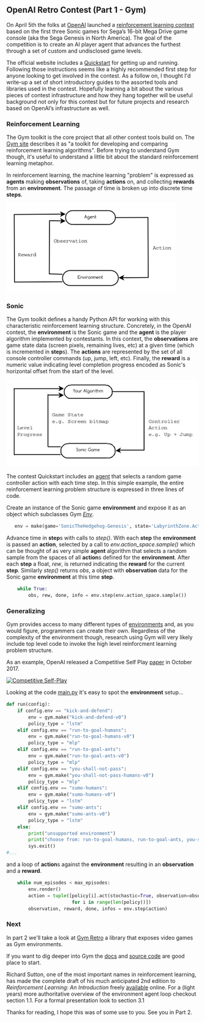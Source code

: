 ## OpenAI Retro Contest (Part 1 - Gym)

On April 5th the folks at [OpenAI](https://openai.com/) launched a [reinforcement learning contest](https://contest.openai.com/) based on the first three Sonic games for Sega’s 16-bit Mega Drive game console (aka the Sega Genesis in North America).
The goal of the competition is to create an AI player agent that advances the furthest through a set of custom and undisclosed game levels. 

The official website includes a [Quickstart](https://contest.openai.com/details) for getting up and running. Following those instructions seems like a highly recommended first step for anyone looking to get involved in the contest. As a follow on, I thought I'd write-up a set of short introductory guides to the assorted tools and libraries used in the contest. Hopefully learning a bit about the various pieces of contest infrastructure and how they hang together will be useful background not only for this contest but for future projects and research based on OpenAI’s infrastructure as well.

### Reinforcement Learning

The Gym toolkit is the core project that all other contest tools build on. The [Gym site](https://gym.openai.com/) describes it as "a toolkit for developing and comparing reinforcement learning algorithms". Before trying to understand Gym though, it's useful to understand a little bit about the standard reinforcement learning metaphor.

In reinforcement learning, the machine learning "problem" is expressed as **agents** making **observations** of, taking **actions** on, and collecting **rewards** from an **environment**. The passage of time is broken up into discrete time **steps**.

 ![Reinforcement Learning](img/reinforcement_learning.png)

### Sonic

The Gym toolkit defines a handy Python API for working with this characteristic reinforcement learning structure. Concretely, in the OpenAI contest, the **environment** is the Sonic game and the **agent** is the player algorithm implemented by contestants. In this context, the **observations** are game state data (screen pixels, remaining lives, etc) at a given time (which is incremented in **step**s). The **actions** are represented by the set of all console controller commands (up, jump, left, etc). Finally, the **reward** is a numeric value indicating level completion progress encoded as Sonic's horizontal offset from the start of the level.

![Sonic as Reinforcement Learning](img/sonic_reinforcement_learning.jpeg)

The contest Quickstart includes an [agent](https://contest.openai.com/static/random-agent.py) that selects a random game controller action with each time step. In this simple example, the entire reinforcement learning problem structure is expressed in three lines of code.

Create an instance of the Sonic game **environment** and expose it as an object which subclasses Gym *[Env](https://github.com/openai/gym/blob/master/gym/core.py)*.
```python
   env = make(game='SonicTheHedgehog-Genesis', state='LabyrinthZone.Act1')
 ```

Advance time in **step**s with calls to *step()*. With each **step** the **environment** is passed an **action**, selected by a call to *env.action_space.sample()* which can be thought of as very simple **agent** algorithm that selects a random sample from the spaces of all **action**s defined for the **environment**.  After each **step** a float, *rew*, is returned indicating the **reward** for the current **step**. Similarly *step()* returns *obs*, a object with **observation** data for the Sonic game **environment** at this time **step**.
```python
    while True:
        obs, rew, done, info = env.step(env.action_space.sample())
```
### Generalizing

Gym provides access to many different types of [environments](https://gym.openai.com/envs) and, as you would figure, programmers can create their own. Regardless of the complexity of the environment though, research using Gym will very likely include top level code to invoke the high level reinforcment learning problem structure.

As an example, OpenAI released a Competitive Self Play [paper](https://arxiv.org/abs/1710.03748) in October 2017.

[![Competitive Self-Play](https://img.youtube.com/vi/OBcjhp4KSgQ/0.jpg)](https://www.youtube.com/watch?v=OBcjhp4KSgQ)

Looking at the code [main.py](https://github.com/openai/multiagent-competition/blob/master/main.py) it's easy to spot the **environment** setup...

```python
def run(config):
    if config.env == "kick-and-defend":
        env = gym.make("kick-and-defend-v0")
        policy_type = "lstm"
    elif config.env == "run-to-goal-humans":
        env = gym.make("run-to-goal-humans-v0")
        policy_type = "mlp"
    elif config.env == "run-to-goal-ants":
        env = gym.make("run-to-goal-ants-v0")
        policy_type = "mlp"
    elif config.env == "you-shall-not-pass":
        env = gym.make("you-shall-not-pass-humans-v0")
        policy_type = "mlp"
    elif config.env == "sumo-humans":
        env = gym.make("sumo-humans-v0")
        policy_type = "lstm"
    elif config.env == "sumo-ants":
        env = gym.make("sumo-ants-v0")
        policy_type = "lstm"
    else:
        print("unsupported environment")
        print("choose from: run-to-goal-humans, run-to-goal-ants, you-shall-not-pass, sumo-humans, sumo-ants, kick-and-defend")
        sys.exit()
#...
```
and a loop of **action**s against the **environment** resulting in an **observation** and a **reward**. 

```python
    while num_episodes < max_episodes:
        env.render()
        action = tuple([policy[i].act(stochastic=True, observation=observation[i])[0]
                        for i in range(len(policy))])
        observation, reward, done, infos = env.step(action)
```

### Next

In part 2 we'll take a look at [Gym Retro](https://github.com/openai/retro) a library that exposes video games as Gym environments. 

If you want to dig deeper into Gym the [docs](https://gym.openai.com/docs/) and [source code](https://github.com/openai/gym) are good place to start. 

Richard Sutton, one of the most important names in reinforcement learning, has made the complete draft of his much anticipated 2nd edition to *Reinforcement Learning: An Introduction* freely [available](http://incompleteideas.net/book/the-book-2nd.html) online. For a (light years) more authoritative overview of the environment agent loop checkout section 1.1. For a formal presentation look to section 3.1

Thanks for reading, I hope this was of some use to you. See you in Part 2.
